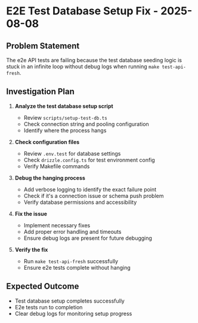 # E2E Test Database Setup Fix - 2025-08-08

## Problem Statement
The e2e API tests are failing because the test database seeding logic is stuck in an infinite loop without debug logs when running `make test-api-fresh`.

## Investigation Plan

1. **Analyze the test database setup script**
   - Review `scripts/setup-test-db.ts`
   - Check connection string and pooling configuration
   - Identify where the process hangs

2. **Check configuration files**
   - Review `.env.test` for database settings
   - Check `drizzle.config.ts` for test environment config
   - Verify Makefile commands

3. **Debug the hanging process**
   - Add verbose logging to identify the exact failure point
   - Check if it's a connection issue or schema push problem
   - Verify database permissions and accessibility

4. **Fix the issue**
   - Implement necessary fixes
   - Add proper error handling and timeouts
   - Ensure debug logs are present for future debugging

5. **Verify the fix**
   - Run `make test-api-fresh` successfully
   - Ensure e2e tests complete without hanging

## Expected Outcome
- Test database setup completes successfully
- E2e tests run to completion
- Clear debug logs for monitoring setup progress